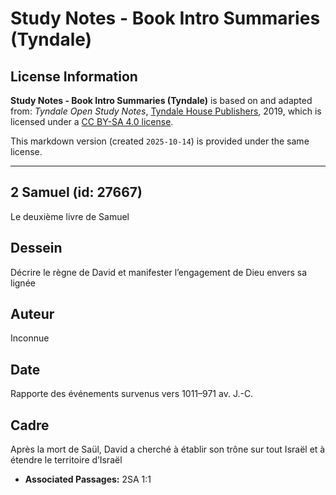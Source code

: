 # Study Notes - Book Intro Summaries (Tyndale)

## License Information

**Study Notes - Book Intro Summaries (Tyndale)** is based on and adapted from: _Tyndale Open Study Notes_, [Tyndale House Publishers](https://tyndaleopenresources.com/), 2019, which is licensed under a [CC BY-SA 4.0 license](https://creativecommons.org/licenses/by-sa/4.0/legalcode.en).

This markdown version (created `2025-10-14`) is provided under the same license.



--------------------------------

## 2 Samuel (id: 27667)

Le deuxième livre de Samuel

Dessein
-------

Décrire le règne de David et manifester l’engagement de Dieu envers sa lignée

Auteur
------

Inconnue

Date
----

Rapporte des événements survenus vers 1011–971 av. J.\-C.

Cadre
-----

Après la mort de Saül, David a cherché à établir son trône sur tout Israël et à étendre le territoire d’Israël

* **Associated Passages:** 2SA 1:1

